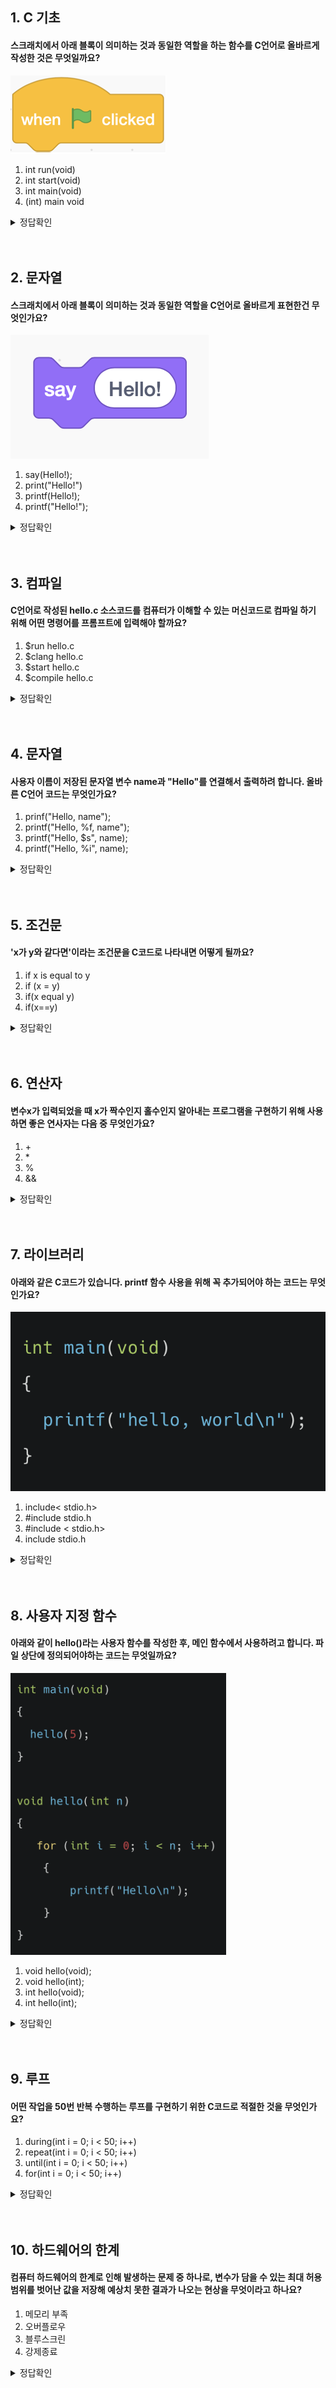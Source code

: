## 1. C 기초

#### 스크래치에서 아래 블록이 의미하는 것과 동일한 역할을 하는 함수를 C언어로 올바르게 작성한 것은 무엇일까요?

![](img/img02/quiz2_1.png)

<ol>
    <li>int run(void)</li>
    <li>int start(void)</li>
    <li>int main(void)</li>
    <li>(int) main void</li>
</ol>


<details>
<summary>정답확인</summary>
(3) int main(void)
</details>
<br>
<br>

## 2. 문자열

#### 스크래치에서 아래 블록이 의미하는 것과 동일한 역할을 C언어로 올바르게 표현한건 무엇인가요?

![](img/img02/quiz2_2.png)

<ol>
    <li>say(Hello!);</li>
    <li>print("Hello!")</li>
    <li>printf(Hello!);</li>
    <li>printf("Hello!");</li>
</ol>


<details>
<summary>정답확인</summary>
(4) printf("Hello!");
</details>

<br>
<br>

## 3. 컴파일

#### C언어로 작성된 hello.c 소스코드를 컴퓨터가 이해할 수 있는 머신코드로 컴파일 하기 위해 어떤 명령어를 프롬프트에 입력해야 할까요?

<ol>
    <li>$run hello.c</li>
    <li>$clang hello.c</li>
    <li>$start hello.c</li>
    <li>$compile hello.c</li>
</ol>
 

<details>
<summary>정답확인</summary>
(2) $clang hello.c
</details>

<br>
<br>

## 4. 문자열

#### 사용자 이름이 저장된 문자열 변수 name과 "Hello"를 연결해서 출력하려 합니다. 올바른 C언어 코드는 무엇인가요?

<ol>
    <li>prinf("Hello, name");</li>
    <li>printf("Hello, %f, name");</li>
    <li>printf("Hello, $s", name);</li>
    <li>printf("Hello, %i", name);</li>
</ol>

<details>
<summary>정답확인</summary>
(3) printf("Hello, %s", name);
</details>

<br>
<br>

## 5. 조건문

#### 'x가 y와 같다면'이라는 조건문을 C코드로 나타내면 어떻게 될까요?

<ol>
    <li>if x is equal to y</li>
    <li>if (x = y)</li>
    <li>if(x equal y)</li>
    <li>if(x==y)</li>
</ol>
 

<details>
<summary>정답확인</summary>
(4) if(x==y)
</details>

<br>
<br>

## 6. 연산자

#### 변수x가 입력되었을 때 x가 짝수인지 홀수인지 알아내는 프로그램을 구현하기 위해 사용하면 좋은 연사자는 다음 중 무엇인가요?

<ol>
    <li>+</li>
    <li>*</li>
    <li>%</li>
    <li>&&</li>
</ol>

<details>
<summary>정답확인</summary>
(3) %
</details>

<br>
<br>

## 7. 라이브러리

#### 아래와 같은 C코드가 있습니다. printf 함수 사용을 위해 꼭 추가되어야 하는 코드는 무엇인가요?

![](img/img02/quiz2_7.png)

<ol>
    <li>include< stdio.h></li>
    <li>#include stdio.h</li>
    <li>#include < stdio.h></li>
    <li>include stdio.h</li>
</ol>


<details>
<summary>정답확인</summary>
(3) #include < stdio.h>
</details>

<br>
<br>

## 8. 사용자 지정 함수

#### 아래와 같이 hello()라는 사용자 함수를 작성한 후, 메인 함수에서 사용하려고 합니다. 파일 상단에 정의되어야하는 코드는 무엇일까요?

![](img/img02/quiz2_8.png)

<ol>
    <li>void hello(void);</li>
    <li>void hello(int);</li>
    <li>int hello(void);</li>
    <li>int hello(int);</li>
</ol>


<details>
<summary>정답확인</summary>
(2) void hello(int);
</details>

<br>
<br>

## 9. 루프

#### 어떤 작업을 50번 반복 수행하는 루프를 구현하기 위한 C코드로 적절한 것을 무엇인가요?

<ol>
    <li>during(int i = 0; i < 50; i++)</li>
    <li>repeat(int i = 0; i < 50; i++)</li>
    <li>until(int i = 0; i < 50; i++)</li>
    <li>for(int i = 0; i < 50; i++)</li>
</ol>

 
<details>
<summary>정답확인</summary>
(4) for(int i = 0; i < 50; i++)
</details>

<br>
<br>

## 10. 하드웨어의 한계

#### 컴퓨터 하드웨어의 한계로 인해 발생하는 문제 중 하나로, 변수가 담을 수 있는 최대 허용 범위를 벗어난 값을 저장해 예상치 못한 결과가 나오는 현상을 무엇이라고 하나요?

<ol>
    <li>메모리 부족</li>
    <li>오버플로우</li>
    <li>블루스크린</li>
    <li>강제종료</li>
</ol>


<details>
<summary>정답확인</summary>
(2) 오버플로우
</details>
